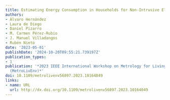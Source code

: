 ```yaml
---
title: Estimating Energy Consumption in Households for Non-Intrusive Elderly Monitoring
authors:
- Álvaro Hernández
- Laura de Diego
- Daniel Pizarro
- M. Carmen Pérez-Rubio
- J. Manuel Villadangos
- Rubén Nieto
date: '2023-05-01'
publishDate: '2024-10-20T09:55:21.739197Z'
publication_types:
- 1
publication: '*2023 IEEE International Workshop on Metrology for Living Environment
  (MetroLivEnv)*'
doi: 10.1109/metrolivenv56897.2023.10164049
links:
- name: URL
  url: http://dx.doi.org/10.1109/metrolivenv56897.2023.10164049
---
```

